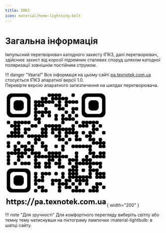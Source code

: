 ```yaml
---
title: ІПКЗ
icon: material/home-lightning-bolt
---
```


# Загальна інформація

Імпульсний перетворювач катодного захисту ІПКЗ, далі перетворювач, здійснює захист від корозії підземних сталевих споруд шляхом катодної поляризації зовнішнім постійним струмом. 


!!! danger "Увага!" 
    Вся інформація на цьому сайті [pa.texnotek.com.ua](https://pa.texnotek.com.ua) стосується ІПКЗ апаратної версії 1.0.  
    Перевірте версію апаратного запезпечення на шилдах перетворювача.
      
![Скануй мене!](./assets/images/about/qr_code.png){ width="200" } 

!!! note "Для зручності"
    Для комфортного перегляду виберіть світлу або темну тему натиснувши на піктограму лампочки :material-lightbulb: в шапці сайту.  